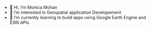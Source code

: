 - 👋 Hi, I’m Monica Mohan
- 👀 I’m interested in Geospatial application Developement
- 🌱 I’m currently learning to build apps using Google Earth Engine and ESRI APIs

<!---
monicamons12/monicamons12 is a ✨ special ✨ repository because its `README.md` (this file) appears on your GitHub profile.
You can click the Preview link to take a look at your changes.
--->
